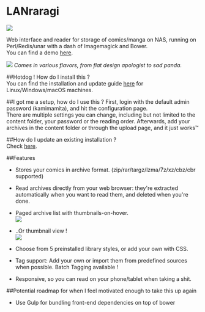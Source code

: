 LANraragi
============

[<img src="http://dockeri.co/image/difegue/lanraragi">](https://hub.docker.com/r/difegue/lanraragi/)

Web interface and reader for storage of comics/manga on NAS, running on Perl/Redis/unar with a dash of Imagemagick and Bower.  
You can find a demo [here](http://faglord.party/lanraragi).

![](https://a.pomf.cat/vpqvmq.png)
*Comes in various flavors, from flat design apologist to sad panda.*  
	
##Hotdog ! How do I install this ?  
You can find the installation and update guide [here](https://github.com/Difegue/LANraragi/wiki/LANraragi-Installation-and-Update-Manual) for Linux/Windows/macOS machines.  

##I got me a setup, how do I use this ?
First, login with the default admin password (kamimamita), and hit the configuration page.  
There are multiple settings you can change, including but not limited to the content folder, your password or the reading order.
Afterwards, add your archives in the content folder or through the upload page, and it just works™  

##How do I update an existing installation ?  
Check [here](https://github.com/Difegue/LANraragi/wiki/Updating-LANraragi).  

##Features

* Stores your comics in archive format. (zip/rar/targz/lzma/7z/xz/cbz/cbr supported)  

* Read archives directly from your web browser: they're extracted automatically when you want to read them, and deleted when you're done. 

* Paged archive list with thumbnails-on-hover.  
![](https://a.pomf.cat/jooipu.png)

* ..Or thumbnail view !  
![](https://my.mixtape.moe/rloatv.png)

* Choose from 5 preinstalled library styles, or add your own with CSS.      

* Tag support: Add your own or import them from predefined sources when possible. Batch Tagging available !  

* Responsive, so you can read on your phone/tablet when taking a shit.  


##Potential roadmap for when I feel motivated enough to take this up again    

* Use Gulp for bundling front-end dependencies on top of bower  





